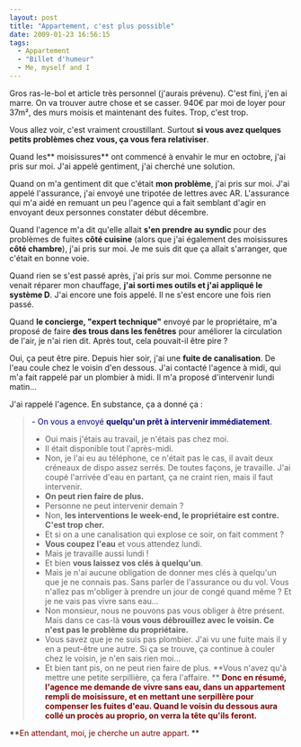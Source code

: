 ```yaml
---
layout: post
title: "Appartement, c'est plus possible"
date: 2009-01-23 16:56:15
tags:
  - Appartement
  - "Billet d'humeur"
  - Me, myself and I
---
```


Gros ras-le-bol et article très personnel (j'aurais prévenu). C'est fini, j'en ai marre. On va trouver autre chose et se casser. 940€ par moi de loyer pour 37m², des murs moisis et maintenant des fuites. Trop, c'est trop.

Vous allez voir, c'est vraiment croustillant. Surtout **si vous avez quelques petits problèmes chez vous, ça vous fera relativiser**.

Quand les** moisissures** ont commencé à envahir le mur en octobre, j'ai pris sur moi. J'ai appelé gentiment, j'ai cherché une solution.

Quand on m'a gentiment dit que c'était **mon problème**, j'ai pris sur moi. J'ai appelé l'assurance, j'ai envoyé une tripotée de lettres avec AR. L'assurance qui m'a aidé en remuant un peu l'agence qui a fait semblant d'agir en envoyant deux personnes constater début décembre.

Quand l'agence m'a dit qu'elle allait **s'en prendre au syndic** pour des problèmes de fuites **côté cuisine** (alors que j'ai également des moisissures **côté chambre**), j'ai pris sur moi. Je me suis dit que ça allait s'arranger, que c'était en bonne voie.

Quand rien se s'est passé après, j'ai pris sur moi. Comme personne ne venait réparer mon chauffage, **j'ai sorti mes outils et j'ai appliqué le système D**. J'ai encore une fois appelé. Il ne s'est encore une fois rien passé.

Quand **le concierge, "expert technique"** envoyé par le propriétaire, m'a proposé de faire **des trous dans les fenêtres** pour améliorer la circulation de l'air, je n'ai rien dit. Après tout, cela pouvait-il être pire&nbsp;?

Oui, ça peut être pire. Depuis hier soir, j'ai une **fuite de canalisation**. De l'eau coule chez le voisin d'en dessous. J'ai contacté l'agence à midi, qui m'a fait rappelé par un plombier à midi. Il m'a proposé d'intervenir lundi matin…

J'ai rappelé l'agence. En substance, ça a donné ça&nbsp;:
> <span style="color: #000080">- On vous a envoyé **quelqu'un prêt à intervenir immédiatement**.
> - Oui mais j'étais au travail, je n'étais pas chez moi.
> - Il était disponible tout l'après-midi.
> - Non, je l'ai eu au téléphone, ce n'était pas le cas, il avait deux créneaux de dispo assez serrés. De toutes façons, je travaille. J'ai coupé l'arrivée d'eau en partant, ça ne craint rien, mais il faut intervenir.
> - **On peut rien faire de plus.**
> - Personne ne peut intervenir demain&nbsp;?
> - Non, **les interventions le week-end, le propriétaire est contre. C'est trop cher.**
> - Et si on a une canalisation qui explose ce soir, on fait comment&nbsp;?
> - **Vous coupez l'eau** et vous attendez lundi.
> - Mais je travaille aussi lundi&nbsp;!
> - Et bien **vous laissez vos clés à quelqu'un**.
> - Mais je n'ai aucune obligation de donner mes clés à quelqu'un que je ne connais pas. Sans parler de l'assurance ou du vol. Vous n'allez pas m'obliger à prendre un jour de congé quand même&nbsp;? Et je ne vais pas vivre sans eau…
> - Non monsieur, nous ne pouvons pas vous obliger à être présent. Mais dans ce cas-là **vous vous débrouillez avec le voisin. Ce n'est pas le problème du propriétaire.**
> - Vous savez que je ne suis pas plombier. J'ai vu une fuite mais il y en a peut-être une autre. Si ça se trouve, ça continue à couler chez le voisin, je n'en sais rien moi…
> - Et bien tant pis, on ne peut rien faire de plus. **Vous n'avez qu'à mettre une petite serpillière, ça fera l'affaire.
> **</span>
<span style="color: #800000">**Donc en résumé, l'agence me demande de vivre sans eau, dans un appartement rempli de moisissure, et en mettant une serpillère pour compenser les fuites d'eau. Quand le voisin du dessous aura collé un procès au proprio, on verra la tête qu'ils feront.**</span>

**<span style="color: #800000">En attendant, moi, je cherche un autre appart.</span>
**